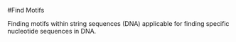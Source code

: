 #Find Motifs

Finding motifs within string sequences (DNA) applicable for finding specific nucleotide sequences in DNA. 
